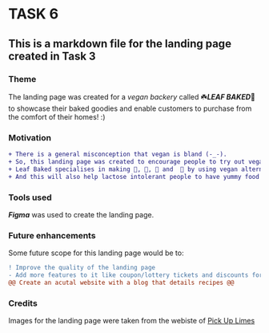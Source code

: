 # TASK 6
## This is a markdown file for the landing page created in Task 3
### Theme
The landing page was created for a *vegan backery* called ☘️***LEAF BAKED***🍞 to showcase their baked goodies and enable customers to purchase from the comfort of their homes! :)
### Motivation
```diff
+ There is a general misconception that vegan is bland (-_-).
+ So, this landing page was created to encourage people to try out vegan food without compromising on the taste. 
+ Leaf Baked specialises in making 🍰, 🎂, 🍪 and  🍕 by using vegan alternatives.
+ And this will also help lactose intolerant people to have yummy food without worrying about their health!!!
```
### Tools used
***Figma*** was used to create the landing page.
### Future enhancements
Some future scope for this landing page would be to:
```diff
! Improve the quality of the landing page 
- Add more features to it like coupon/lottery tickets and discounts for customers 
@@ Create an acutal website with a blog that details recipes @@
```
### Credits
Images for the landing page were taken from the webiste of [Pick Up Limes](www.pickuplimes.com)
